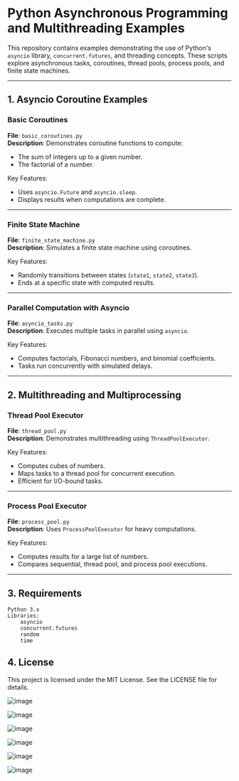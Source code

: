 # Python Asynchronous Programming and Multithreading Examples

This repository contains examples demonstrating the use of Python's `asyncio` library, `concurrent.futures`, and threading concepts. These scripts explore asynchronous tasks, coroutines, thread pools, process pools, and finite state machines.

---

## 1. Asyncio Coroutine Examples

### Basic Coroutines

**File**: `basic_coroutines.py`  
**Description**: Demonstrates coroutine functions to compute:
- The sum of integers up to a given number.
- The factorial of a number.

Key Features:
- Uses `asyncio.Future` and `asyncio.sleep`.
- Displays results when computations are complete.

---

### Finite State Machine

**File**: `finite_state_machine.py`  
**Description**: Simulates a finite state machine using coroutines.

Key Features:
- Randomly transitions between states (`state1`, `state2`, `state3`).
- Ends at a specific state with computed results.

---

### Parallel Computation with Asyncio

**File**: `asyncio_tasks.py`  
**Description**: Executes multiple tasks in parallel using `asyncio`.

Key Features:
- Computes factorials, Fibonacci numbers, and binomial coefficients.
- Tasks run concurrently with simulated delays.

---

## 2. Multithreading and Multiprocessing

### Thread Pool Executor

**File**: `thread_pool.py`  
**Description**: Demonstrates multithreading using `ThreadPoolExecutor`.

Key Features:
- Computes cubes of numbers.
- Maps tasks to a thread pool for concurrent execution.
- Efficient for I/O-bound tasks.

---

### Process Pool Executor

**File**: `process_pool.py`  
**Description**: Uses `ProcessPoolExecutor` for heavy computations.

Key Features:
- Computes results for a large list of numbers.
- Compares sequential, thread pool, and process pool executions.

---




## 3. Requirements

    Python 3.x
    Libraries:
        asyncio
        concurrent.futures
        random
        time

## 4. License

This project is licensed under the MIT License. See the LICENSE file for details.


![image](https://github.com/user-attachments/assets/c6a57d39-da1c-4511-a9b0-96c806c28ac6)

![image](https://github.com/user-attachments/assets/fd6481ce-d029-4251-8ff3-04467b122569)

![image](https://github.com/user-attachments/assets/03a243f9-aa2f-40ff-8b18-793408a05664)

![image](https://github.com/user-attachments/assets/473eb959-75b9-4327-9641-f3383182dcc0)

![image](https://github.com/user-attachments/assets/58d3f9c4-c0c1-4a78-aab6-bcda995fb898)

![image](https://github.com/user-attachments/assets/69f76627-74bd-4df8-884b-8cd2729aea81)

